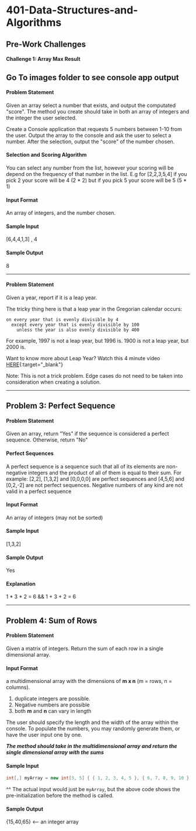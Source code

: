 # 401-Data-Structures-and-Algorithms
## Pre-Work Challenges

#### Challenge 1: Array Max Result

## Go To images folder to see console app output
#### Problem Statement
Given an array select a number that exists, and output the computated "score". The method you create should take in
both an array of integers and the integer the user selected.

Create a Console application that requests 5 numbers between 1-10 from the user. Output the array to the console and ask the user to
select a number. After the selection, output the "score" of the number chosen.

#### Selection and Scoring Algorithm
You can select any number from the list, however your scoring will be depend on the frequency of that number in the list. 
E.g for [2,2,3,5,4] if you pick 2 your score will be 4 (2 * 2) but if you pick 5 your score will be 5 (5 * 1)

#### Input Format
An array of integers, and the number chosen.

#### Sample Input
[6,4,4,1,3] , 4

#### Sample Output
8

<hr />


#### Problem Statement
Given a year, report if it is a leap year.

The tricky thing here is that a leap year in the Gregorian calendar occurs:

```
on every year that is evenly divisible by 4
  except every year that is evenly divisible by 100
    unless the year is also evenly divisible by 400

```

For example, 1997 is not a leap year, but 1996 is. 1900 is not a leap year, but 2000 is.

Want to know more about Leap Year? Watch this 4 minute video [HERE](https://www.youtube.com/watch?v=xX96xng7sAE){:target="_blank"} 

Note: This is not a trick problem. Edge cases do not need to be taken into consideration when creating a solution.



<hr />

## Problem 3: Perfect Sequence

#### Problem Statement
Given an array, return "Yes" if the sequence is considered a perfect sequence. Otherwise, return "No"

#### Perfect Sequences
A perfect sequence is a sequence such that all of its elements are non-negative integers and the product of all of them is equal to their sum. 
For example: [2,2], [1,3,2] and [0,0,0,0] are perfect sequences and [4,5,6] and [0,2,-2] are not perfect sequences. Negative numbers of any kind are not valid in a perfect sequence

#### Input Format
An array of integers (may not be sorted)

#### Sample Input
[1,3,2]

#### Sample Output
Yes

#### Explanation
1 * 3 * 2 = 6 && 1 + 3 + 2 = 6

<hr />

## Problem 4: Sum of Rows

#### Problem Statement
Given a matrix of integers. Return the sum of each row in a single dimensional array. 

#### Input Format
a multidimensional array with the dimensions of **m x n** (m = rows, n = columns).

1. duplicate integers are possible.
2. Negative numbers are possible
3. both **m** and **n** can vary in length

The user should specify the length and the width of the array within the console. To populate the numbers, you may randomly generate them, or have the user input one by one.

***The method should take in the multidimensional array and return the single dimensional array with the sums***

#### Sample Input
```csharp
int[,] myArray = new int[3, 5] { { 1, 2, 3, 4, 5 }, { 6, 7, 8, 9, 10 }, { 11, 12, 13, 14, 15 } };
```

^^ The actual input would just be `myArray`, but the above code shows the pre-initialization before the method is called. 

#### Sample Output

{15,40,65} <-- an integer array


	

